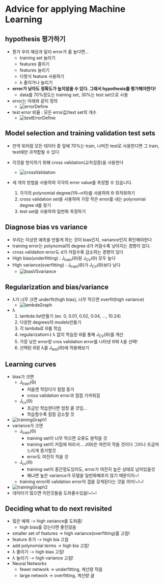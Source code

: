 # Advice for applying Machine Learning

## hypothesis 평가하기
- 뭔가 우리 예상과 달리 error가 좀 높다면...
    - training set 늘리기
    - features 줄이기
    - features 늘리기
    - 다항식 feature 사용하기
    - &lambda; 줄이거나 늘리기 
- **error가 낮아도 정확도가 높지않을 수 있다. 그래서 hypothesis를 평가해야한다!**
    - data를 70%정도는 training set, 30%는 test set으로 사용
- error는 아래와 같이 정의
    - ![errorDefine](http://www.holehouse.org/mlclass/10_Advice_for_applying_machine_learning_files/Image%20[4].png)
- test error 비율 : 모든 error값/test set의 개수
    - ![testErrorDefine](http://www.holehouse.org/mlclass/10_Advice_for_applying_machine_learning_files/Image%20[5].png)

## Model selection and training validation test sets
- 만약 위처럼 모든 데이터 중 앞에 70%는 train, 나머진 test로 사용한다면 그 train, test에만 과적합될 수 있다
- 이것을 방지하기 위해 cross validation(교차검증)을 사용한다
    - ![crossValidation](https://mblogthumb-phinf.pstatic.net/MjAxOTA3MjVfMTYw/MDAxNTY0MDYxOTQxODg2.2SJCkdADPvofL7LceWnSthfefB3UvnQ2_YoRp5F2vFog.4EZrViOF41rKfovPOJJMyv7W2HKTEvfDyg92pwIIIJ4g.PNG.ckdgus1433/image.png?type=w800)

- 세 개의 방법을 사용하여 각각의 error value를 측정할 수 있습니다.
    1. 각각의 polynomial degree(1차~n차)를 사용하여 &Theta; 최적화하기
    2. cross validation set을 사용하여 가장 작은 error를 내는 polynomial degree d를 찾기
    3. test set을 사용하여 일반화 측정하기

## Diagnose bias vs variance
- 우리는 이상한 예측을 만들게 하는 것이 bias인지, variance인지 확인해야한다
- training error는 polynomial의 degree d가 커질수록 낮아지는 경향이 있다.
- cross validation error도 d가 커질수록 감소하는 경향이 있다
- High bias(underfitting) : J<sub>train</sub>(&Theta;)랑 J<sub>CV</sub>(&Theta;) 모두 높다
- High variance(overfitting) : J<sub>train</sub>(&Theta;)가 J<sub>CV</sub>(&Theta;)보다 낮다
    - ![biasVSvariance](http://www.holehouse.org/mlclass/10_Advice_for_applying_machine_learning_files/Image%20[9].png)

## Regularization and bias/variance
- &lambda;가 너무 크면 underfit(high bias), 너무 작으면 overfit(high variance)
    - ![lambdaGraph](http://www.holehouse.org/mlclass/10_Advice_for_applying_machine_learning_files/Image%20[12].png)
- &lambda;
    1. lambda list만들기 (ex. 0, 0.01, 0.02, 0.04, ..., 10.24)
    2. 다양한 degrees의 models만들기
    3. 각 lambda로  &Theta;를 학습
    4. regularization나 &lambda; 없이 학습된 &Theta;를 통해 J<sub>CV</sub>(&Theta;)를 계산
    5. 가장 낮은 error랑 cros validation error를 나타낸 &Theta;와 &lambda;을 선택!
    6. 선택된 &Theta;랑 &lambda;를 J<sub>test</sub>(&Theta;)에 적용해보기

## Learning curves
- bias가 크면
    - J<sub>train</sub>(&Theta;)
        - 처음엔 작았다가 점점 증가
        - cross validation error과 점점 가까워짐
    - J<sub>cv</sub>(&Theta;)
        - 조금만 학습한다면 엄청 클 것임...
        - 학습할수록 점점 감소할 것
- ![trainingGraph1](http://www.holehouse.org/mlclass/10_Advice_for_applying_machine_learning_files/Image%20[14].png)
- variance가 크면
    - J<sub>train</sub>(&Theta;)
        - training set이 너무 작으면 오류도 왕작을 것  
        - training set이 커짐에 따라서... J(&Theta;)은 여전히 작을 것이다 그러나 조금씩 느리게 증가할것
        - error도 여전히 작을 것
    - J<sub>cv</sub>(&Theta;)
        - training set이 중간정도있어도, error가 여전히 높은 상태로 남아있을것
        - 왜냐면 높은 variance가 모델을 일반화해후지 않기 때문이지~! 
    - training error와 validation error의 갭을 갖게된다는 것을 의미!~!~!
- ![trainingGraph2](http://www.holehouse.org/mlclass/10_Advice_for_applying_machine_learning_files/Image%20[15].png)
- 데이터가 많으면 이런것들을 도와줄수있음!~!~!

## Deciding what to do next revisited
- 많은 예제 -> high variance를 도와줌!
    - high bias를 갖는다면 좋진않음
- smaller set of features -> high variance(overfitting)를 고침!
- feature 추가 -> high bia 고침
- add polynomial terms -> high bia 고침!
- &lambda; 줄이기 -> high bias 고침!
- &lambda; 늘리기 -> high variance 고침!
- Neural Networks
    - fewer network -> underfitting, 계산량 작음
    - large network -> overfitting, 계산량 큼